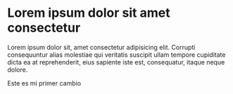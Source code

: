 # Lorem ipsum dolor sit amet consectetur

Lorem ipsum dolor sit, amet consectetur adipisicing elit. Corrupti consequuntur alias molestiae qui veritatis suscipit ullam tempore cupiditate dicta ea at reprehenderit, eius sapiente iste est, consequatur, itaque neque dolore.

Este es mi primer cambio
